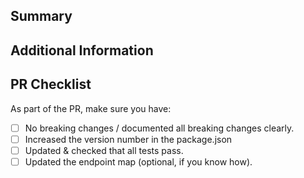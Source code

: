 ## Summary
<!-- Add a brief description of the pr: -->

## Additional Information
<!-- Any additional information like breaking changes, dependencies added, screenshots, comparisons between new and old behavior, etc. -->

## PR Checklist

As part of the PR, make sure you have:
- [ ] No breaking changes / documented all breaking changes clearly.
- [ ] Increased the version number in the package.json <!-- Only if your changes need to be published to npm -->
- [ ] Updated & checked that all tests pass.
- [ ] Updated the endpoint map (optional, if you know how).
